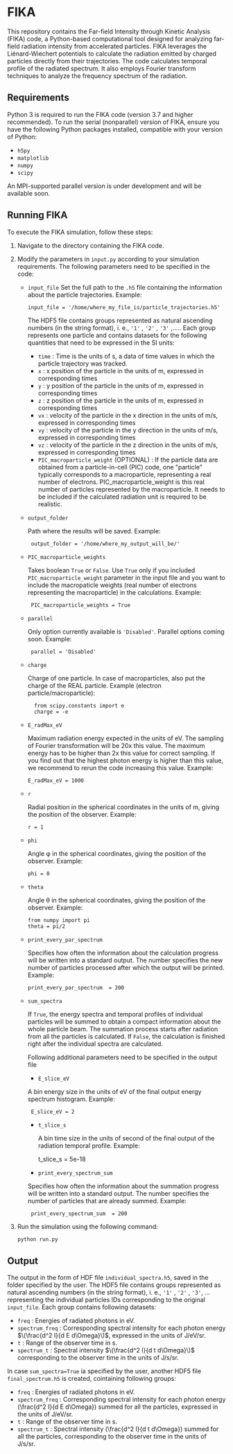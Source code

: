 # FIKA

This repository contains the Far-field Intensity through Kinetic Analysis (FIKA) code, a Python-based computational tool designed for analyzing far-field radiation intensity from accelerated particles. FIKA leverages the Liénard-Wiechert potentials to calculate the radiation emitted by charged particles directly from their trajectories. The code calculates temporal profile of the radiated spectrum. It also employs Fourier transform techniques to analyze the frequency spectrum of the radiation.

## Requirements

Python 3 is required to run the FIKA code (version 3.7 and higher recommended). To run the serial (nonparallel) version of FIKA, ensure you have the following Python packages installed, compatible with your version of Python:
- `h5py`
- `matplotlib`
- `numpy`
- `scipy`

An MPI-supported parallel version is under development and will be available soon.

## Running FIKA

To execute the FIKA simulation, follow these steps:

1. Navigate to the directory containing the FIKA code.

2. Modify the parameters in `input.py` according to your simulation requirements.
  The following parameters need to be specified in the code:
    - `input_file`
          Set the full path to the `.h5` file containing the information about the particle trajectories. Example:
      
          input_file = '/home/where_my_file_is/particle_trajectories.h5'
      
        The HDF5 file contains groups represented as natural ascending numbers (in the string format), i. e., `'1'` , `'2'` , `'3'`  ,..... Each group represents one particle and contains datasets for the following quantities that need to be expressed in the SI units: 
       - `time` : Time is the units of s, a data of time values in which the particle trajectory was tracked. 
       - `x` : x position of the particle in the units of m, expressed in corresponding times
       - `y` : y position of the particle in the units of m, expressed in corresponding times
       - `z` : z position of the particle in the units of m, expressed in corresponding times
       - `vx` : velocity of the particle in the x direction in the units of m/s, expressed in corresponding times
       - `vy` : velocity of the particle in the y direction in the units of m/s, expressed in corresponding times
       - `vz` : velocity of the particle in the z direction in the units of m/s, expressed in corresponding times
       - `PIC_macroparticle_weight` (OPTIONAL) : If the particle data are obtained from a particle-in-cell (PIC) code, one "particle" typically corresponds to a macroparticle, representing a real number of electrons. PIC_macroparticle_weight is this real number of particles represented by the macroparticle. It needs to be included if the calculated radiation unit is required to be realistic.  

            


    - `output_folder`
    
         Path where the results will be saved. Example:
    
           output_folder = '/home/where_my_output_will_be/'
           
    
    - `PIC_macroparticle_weights`
    
       Takes boolean `True` or `False`. Use `True` only if you included `PIC_macroparticle_weight` parameter in the input file and you want to include the macropaticle weights (real number of electrons representing the macroparticle) in the calculations. Example:
    
           PIC_macroparticle_weights = True

    - `parallel`
    
       Only option currently available is `'Disabled'`. Parallel options coming soon. Example:
    
           parallel = 'Disabled'
      
    - `charge`
    
       Charge of one particle. In case of macroparticles, also put the charge of the REAL particle. Example (electron particle/macroparticle):
      
            from scipy.constants import e
            charge = -e  
      
      
    - `E_radMax_eV`
      
         Maximum radiation energy expected in the units of eV. The sampling of Fourier transformation will be 20x this value. The maximum energy has to be higher than 2x this value for correct sampling. If you find out that the highest photon energy is higher than this value, we recommend to rerun the code increasing this value. Example:
    
    
          E_radMax_eV = 1000 
   
    - `r`

       Radial position in the spherical coordinates in the units of m, giving the position of the observer. Example:
      
          r = 1


    - `phi`

       Angle φ in the spherical coordinates, giving the position of the observer. Example:
      
          phi = 0

    
    - `theta`
      
        Angle θ in the spherical coordinates, giving the position of the observer. Example:

          from numpy import pi
          theta = pi/2

    - `print_every_par_spectrum`

       Specifies how often the information about the calculation progress will be written into a standard output. The number specifies the new number of particles processed after which the output will be printed. Example:

          print_every_par_spectrum  = 200 

    -  `sum_spectra`
    
        If `True`, the energy spectra and temporal profiles of individual particles will be summed to obtain a compact information about the whole particle beam. The summation process starts after radiation from all the particles is calculated. If `False`, the calculation is finished right after the individual spectra are calculated.

        Following additional parameters need to be specified in the output file 
            
       - `E_slice_eV` 
      
        A bin energy size in the units of eV of the final output energy spectrum histogram. Example:

            E_slice_eV = 2 

       - `t_slice_s`
      
         A bin time size in the units of second of the final output of the radiation temporal profile. Example:
   
            t_slice_s = 5e-18

       -  `print_every_spectrum_sum` 
       
         Specifies how often the information about the summation progress will be written into a standard output. The number specifies the number of    particles that are already summed. Example:

            print_every_spectrum_sum  = 200                                        


4. Run the simulation using the following command:

    ```bash
    python run.py
    ```

## Output 

The output in the form of HDF file `individual_spectra.h5`, saved in the folder specified by the user. The HDF5 file contains groups represented as natural ascending numbers (in the string format), i. e., `'1'` , `'2'` , `'3'`, ... representing the individual particles IDs corresponding to the original `input_file`. Each group contains following datasets: 
   - `freq` : Energies of radiated photons in eV.
   - `spectrum_freq` : Corresponding spectral intensity for each photon energy $\(\frac{d^2 I}{d E d\Omega}\)$, expressed in the units of J/eV/sr.
   - `t` : Range of the observer time in s.
   - `spectrum_t` : Spectral intensity $\(\frac{d^2 I}{d t d\Omega}\)$ corresponding to the observer time in the units of J/s/sr.

In case `sum_spectra=True` ia specified by the user, another HDF5 file `final_spectrum.h5` is created, cointaining following groups:
   - `freq` : Energies of radiated photons in eV.
   - `spectrum_freq` : Corresponding spectral intensity for each photon energy \(\frac{d^2 I}{d E d\Omega}\) summed for all the particles, expressed in the units of J/eV/sr.
   - `t` : Range of the observer time in s.
   - `spectrum_t` : Spectral intensity \(\frac{d^2 I}{d t d\Omega}\) summed for all the particles, corresponding to the observer time in the units of J/s/sr.


<!--
## Authors
FIKA is authored by Dominika Maslarova and the members of the
[Chalmers Plasma Theory group](https://ft.nephy.chalmers.se/).
-->
